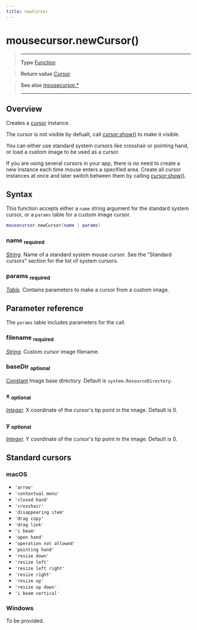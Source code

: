 ```yaml
---
title: newCursor
---
```

# mousecursor.newCursor()

> --------------------- ------------------------------------------------------------------------------------------
> __Type__              [Function](https://docs.coronalabs.com/api/type/Function.html)

> __Return value__      [Cursor](/plugin/mousecursor/type/Cursor/)

> __See also__          [mousecursor.*](/plugin/mousecursor/)
> --------------------- ------------------------------------------------------------------------------------------

## Overview

Creates a [cursor](/plugin/mousecursor/type/Cursor/) instance.

The cursor is not visible by defualt, call [cursor:show()](/plugin/mousecursor/type/Cursor/show) to make it visible.

You can either use standard system cursors like crosshair or pointing hand, or load a custom image to be used as a cursor.

If you are using several cursors in your app, there is no need to create a new instance each time mouse enters a specified area. Create all cursor instances at once and later switch between them by calling [cursor:show()](/plugin/mousecursor/type/Cursor/show).

## Syntax

This function accepts either a `name` string argument for the standard system cursor, or a `params` table for a custom image cursor.

```lua
mousecursor.newCursor(name | params)
```
### name <sub>required</sub>
_[String](https://docs.coronalabs.com/api/type/String.html)._ Name of a standard system mouse cursor. See the "Standard cursors" section for the list of system cursors.

### params <sub>required</sub>
_[Table](https://docs.coronalabs.com/api/type/Table.html)._ Contains parameters to make a cursor from a custom image.

## Parameter reference

The `params` table includes parameters for the call.

### filename <sub>required</sub>
_[String](https://docs.coronalabs.com/api/type/String.html)._ Custom cursor image filename.

### baseDir <sub>optional</sub>
[Constant](https://docs.coronalabs.com/api/type/Constant.html) Image base directory. Default is `system.ResourceDirectory`.

### x <sub>optional</sub>
_[Integer](/type/Integer/)._ X coordinate of the cursor's tip point in the image. Default is 0.

### y <sub>optional</sub>
_[Integer](/type/Integer/)._ Y coordinate of the cursor's tip point in the image. Default is 0.

## Standard cursors

### macOS

* `'arrow'`
* `'contextual menu'`
* `'closed hand'`
* `'crosshair'`
* `'disappearing item'`
* `'drag copy'`
* `'drag link'`
* `'i beam'`
* `'open hand'`
* `'operation not allowed'`
* `'pointing hand'`
* `'resize down'`
* `'resize left'`
* `'resize left right'`
* `'resize right'`
* `'resize up'`
* `'resize up down'`
* `'i beam vertical'`

### Windows

To be provided.
